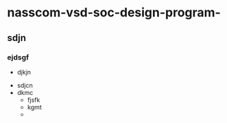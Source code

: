 # nasscom-vsd-soc-design-program-
## sdjn
### ejdsgf
* djkjn
- sdjcn
- dkmc
  * fjsfk
  * kgmt
  * 
